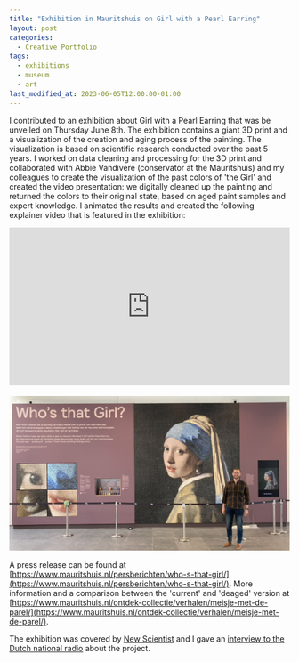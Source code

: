 ```yaml
---
title: "Exhibition in Mauritshuis on Girl with a Pearl Earring"
layout: post
categories:
  - Creative Portfolio
tags:
  - exhibitions
  - museum
  - art
last_modified_at: 2023-06-05T12:00:00-01:00
---
```

I contributed to an exhibition about Girl with a Pearl Earring that was be unveiled on Thursday June 8th. The exhibition contains a giant 3D print and a visualization of the creation and aging process of the painting. The visualization is based on scientific research conducted over the past 5 years. I worked on data cleaning and processing for the 3D print and collaborated with Abbie Vandivere (conservator at the Mauritshuis) and my colleagues to create the visualization of the past colors of 'the Girl' and created the video presentation: we digitally cleaned up the painting and returned the colors to their original state, based on aged paint samples and expert knowledge. I animated the results and created the following explainer video that is featured in the exhibition:

<div style="position:relative; padding-top: 56.25%; margin-bottom: 20px">
  <iframe src="https://www.youtube.com/embed/432Es_g3oNc" style="position: absolute; width: 100%; height: 100%; top: 0; left: 0" frameborder="0" allow="accelerometer; autoplay; encrypted-media; gyroscope; picture-in-picture" allowfullscreen></iframe>
</div>

![](/assets/img/portfolio/gwpe_exhibition.jpg)

A press release can be found at [https://www.mauritshuis.nl/persberichten/who-s-that-girl/](https://www.mauritshuis.nl/persberichten/who-s-that-girl/). More information and a comparison between the 'current' and 'deaged' version at [https://www.mauritshuis.nl/ontdek-collectie/verhalen/meisje-met-de-parel/](https://www.mauritshuis.nl/ontdek-collectie/verhalen/meisje-met-de-parel/).

The exhibition was covered by [New Scientist](https://www.newscientist.com/video/2378702-scans-of-girl-with-a-pearl-earring-reveal-paintings-hidden-secrets/) and I gave an [interview to the Dutch national radio](https://www.nporadio1.nl/fragmenten/de-nacht-van/bec6bff7-fb06-4bb2-b001-d1af2fcbfd25/2023-06-19-het-meisje-met-de-parel-hoe-zag-ze-er-zon-300-jaar-geleden-uit) about the project.